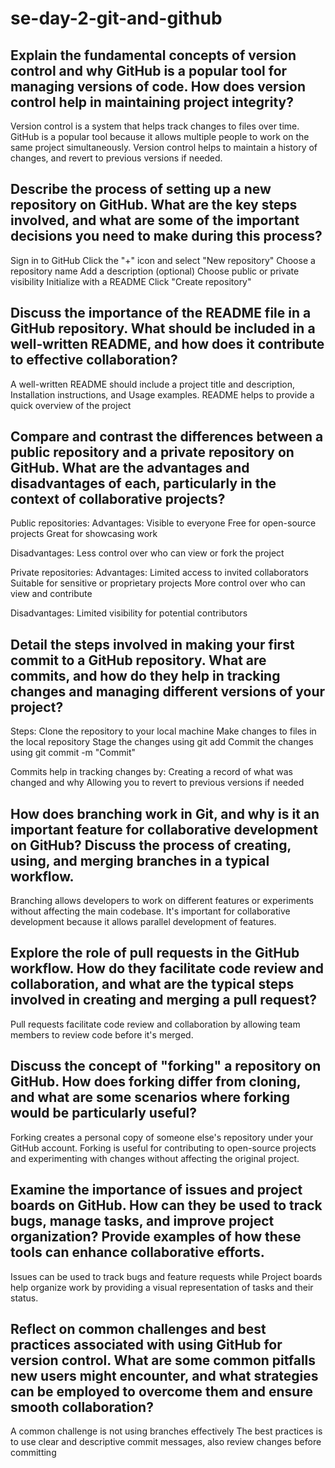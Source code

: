 # se-day-2-git-and-github
## Explain the fundamental concepts of version control and why GitHub is a popular tool for managing versions of code. How does version control help in maintaining project integrity?
Version control is a system that helps track changes to files over time. GitHub is a popular tool because it allows multiple people to work on the same project simultaneously. Version control helps to maintain a history of changes, and revert to previous versions if needed. 

## Describe the process of setting up a new repository on GitHub. What are the key steps involved, and what are some of the important decisions you need to make during this process?
Sign in to GitHub
Click the "+" icon and select "New repository"
Choose a repository name
Add a description (optional)
Choose public or private visibility
Initialize with a README 
Click "Create repository"

## Discuss the importance of the README file in a GitHub repository. What should be included in a well-written README, and how does it contribute to effective collaboration?
A well-written README should include a project title and description, Installation instructions, and Usage examples.
README helps to provide a quick overview of the project

## Compare and contrast the differences between a public repository and a private repository on GitHub. What are the advantages and disadvantages of each, particularly in the context of collaborative projects?
Public repositories:
Advantages:
Visible to everyone
Free for open-source projects
Great for showcasing work

Disadvantages:
Less control over who can view or fork the project

Private repositories:
Advantages:
Limited access to invited collaborators
Suitable for sensitive or proprietary projects
More control over who can view and contribute

Disadvantages:
Limited visibility for potential contributors

## Detail the steps involved in making your first commit to a GitHub repository. What are commits, and how do they help in tracking changes and managing different versions of your project?
Steps:
Clone the repository to your local machine
Make changes to files in the local repository
Stage the changes using git add
Commit the changes using git commit -m "Commit"

Commits help in tracking changes by:
Creating a record of what was changed and why
Allowing you to revert to previous versions if needed

## How does branching work in Git, and why is it an important feature for collaborative development on GitHub? Discuss the process of creating, using, and merging branches in a typical workflow.
Branching allows developers to work on different features or experiments without affecting the main codebase. It's important for collaborative development because it allows parallel development of features.

## Explore the role of pull requests in the GitHub workflow. How do they facilitate code review and collaboration, and what are the typical steps involved in creating and merging a pull request?
Pull requests facilitate code review and collaboration by allowing team members to review code before it's merged.

## Discuss the concept of "forking" a repository on GitHub. How does forking differ from cloning, and what are some scenarios where forking would be particularly useful?
Forking creates a personal copy of someone else's repository under your GitHub account. 
Forking is useful for contributing to open-source projects and experimenting with changes without affecting the original project.

## Examine the importance of issues and project boards on GitHub. How can they be used to track bugs, manage tasks, and improve project organization? Provide examples of how these tools can enhance collaborative efforts.
Issues can be used to track bugs and feature requests while Project boards help organize work by providing a visual representation of tasks and their status.

## Reflect on common challenges and best practices associated with using GitHub for version control. What are some common pitfalls new users might encounter, and what strategies can be employed to overcome them and ensure smooth collaboration?
A common challenge is not using branches effectively
The best practices is to use clear and descriptive commit messages, also review changes before committing 
